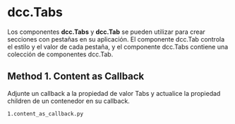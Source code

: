 # dcc.Tabs

Los componentes **dcc.Tabs** y **dcc.Tab** se pueden utilizar para crear secciones con pestañas en su aplicación. El componente dcc.Tab controla el estilo y el valor de cada pestaña, y el componente dcc.Tabs contiene una colección de componentes dcc.Tab.

## Method 1. Content as Callback

Adjunte un callback a la propiedad de valor Tabs y actualice la propiedad children de un contenedor en su callback.

```bash
1.content_as_callback.py
```





